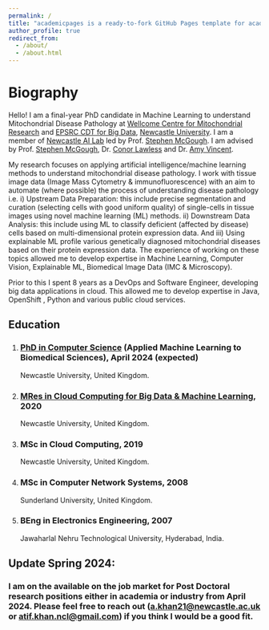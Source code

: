 ```yaml
---
permalink: /
title: "academicpages is a ready-to-fork GitHub Pages template for academic personal websites"
author_profile: true
redirect_from: 
  - /about/
  - /about.html
---
```

# <i class="fa fa-cog fa-spin fa-fw"></i> Biography #
Hello! I am a final-year PhD candidate in Machine Learning to understand Mitochondrial Disease Pathology at [Wellcome Centre for Mitochondrial Research](https://www.newcastle-mitochondria.com/) and [EPSRC CDT for Big Data](https://www.ncl.ac.uk/bigdata/), [Newcastle University](https://www.ncl.ac.uk/). I am a member of [Newcastle AI Lab](https://research.ncl.ac.uk/nail/) led by Prof. [Stephen McGough](https://www.ncl.ac.uk/computing/staff/profile/stephenmcgough.html). I am advised by Prof. [Stephen McGough](https://www.ncl.ac.uk/computing/staff/profile/stephenmcgough.html), Dr. [Conor Lawless](https://www.ncl.ac.uk/medical-sciences/people/profile/conorlawless.html) and  Dr. [Amy Vincent](https://www.ncl.ac.uk/medical-sciences/people/profile/amyvincent.html).


My research focuses on applying artificial intelligence/machine learning methods to understand mitochondrial disease pathology. I work with tissue image data (Image Mass Cytometry & immunofluorescence) with an aim to automate (where possible) the process of understanding disease pathology i.e. i) Upstream Data Preparation: this include precise segmentation and curation (selecting cells with good uniform quality) of single-cells in tissue images using novel machine learning (ML) methods. ii) Downstream Data Analysis: this include using ML to classify deficient (affected by disease) cells based on multi-dimensional protein expression data. And iii) Using explainable ML profile various genetically diagnosed mitochondrial diseases based on their protein expression data.
The experience of working on these topics allowed me to develop expertise in Machine Learning, Computer Vision, Explainable ML, Biomedical Image Data (IMC & Microscopy).

Prior to this I spent 8 years as a DevOps and Software Engineer, developing big data applications in cloud. This allowed me to develop expertise in Java, OpenShift , Python and various public cloud services.

## Education

1. ### [PhD in Computer Science](https://www.ncl.ac.uk/bigdata/people/people/khanatif.html) (Applied Machine Learning to Biomedical Sciences), April 2024 (expected)
       
    Newcastle University, United Kingdom.
    
2. ### [MRes in Cloud Computing for Big Data & Machine Learning](https://www.ncl.ac.uk/bigdata/people/people/khanatif.html), 2020
    
    
    Newcastle University, United Kingdom.
1. ### MSc in Cloud Computing, 2019
    
    
    Newcastle University, United Kingdom.
1. ### MSc in Computer Network Systems, 2008
    
    
    Sunderland University, United Kingdom.
1. ### BEng in Electronics Engineering, 2007
    
    
    Jawaharlal Nehru Technological University, Hyderabad, India.
## Update Spring 2024:
### I am on the available on the job market for Post Doctoral research positions either in academia or industry from April 2024. Please feel free to reach out (a.khan21@newcastle.ac.uk or atif.khan.ncl@gmail.com) if you think I would be a good fit.
